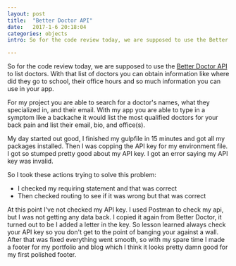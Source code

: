 ```yaml
---
layout: post
title:  "Better Doctor API"
date:   2017-1-6 20:18:04
categories: objects
intro: So for the code review today, we are supposed to use the Better Doctor API to list doctors. With that list of doctors you can obtain information like where did they go to school, their office hours and so much information you can use in your app.

---
```


So for the code review today, we are supposed to use the [Better Doctor API](https://developer.betterdoctor.com/) to list doctors. With that list of doctors you can obtain information like where did they go to school, their office hours and so much information you can use in your app.

For my project you are able to search for a doctor's names, what they specialized in, and their email. With my app you are able to type in a symptom like a backache it would list the most qualified doctors for your back pain and list their email, bio, and office(s).

My day started out good, I finished my gulpfile in 15 minutes and got all my packages installed. Then I was copping the API key for my environment file. I got so stumped pretty good about my API key. I got an error saying my API key was invalid.

So I took these actions trying to solve this problem:

* I checked my requiring statement and that was correct
* Then checked routing to see if it was wrong but that was correct

At this point I've not checked my API key. I used Postman to check my api, but I was not getting any data back. I copied it again from Better Doctor, it turned out to be I added a letter in the key. So lesson learned always check your API key so you don't get to the point of banging your against a wall. After that was fixed everything went smooth, so with my spare time I made a footer for my portfolio and blog which I think it looks pretty damn good for my first polished footer.
